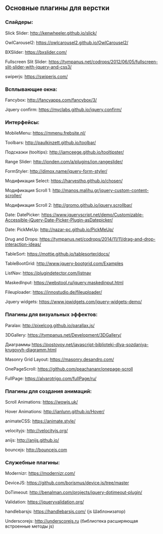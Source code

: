 ## Основные плагины для верстки


### Слайдеры: 

Slick Slider: http://kenwheeler.github.io/slick/

OwlCarousel2: https://owlcarousel2.github.io/OwlCarousel2/

BXSlider: https://bxslider.com/

Fullscreen Slit Slider: https://tympanus.net/codrops/2012/06/05/fullscreen-slit-slider-with-jquery-and-css3/

swiperjs: https://swiperjs.com/


### Всплывающие окна: 

Fancybox: http://fancyapps.com/fancybox/3/

Jquery confirm: https://myclabs.github.io/jquery.confirm/


### Интерфейсы: 

MobileMenu: https://mmenu.frebsite.nl/

Toolbars: http://paulkinzett.github.io/toolbar/

Подсказки (tooltips): http://iamceege.github.io/tooltipster/

Range Slider: http://ionden.com/a/plugins/ion.rangeslider/

FormStyler: http://dimox.name/jquery-form-styler/

Модификация Select: https://harvesthq.github.io/chosen/

Модификация Scroll 1: http://manos.malihu.gr/jquery-custom-content-scroller/

Модификация Scroll 2: http://gromo.github.io/jquery.scrollbar/

Date: DatePicker: https://www.jqueryscript.net/demo/Customizable-Accessible-jQuery-Date-Picker-Plugin-asDatepicker/

Date: PickMeUp: http://nazar-pc.github.io/PickMeUp/

Drug and Drops: https://tympanus.net/codrops/2014/11/11/drag-and-drop-interaction-ideas/

TableSort: https://mottie.github.io/tablesorter/docs/

TableBootGrid: http://www.jquery-bootgrid.com/Examples

ListNav: https://plugindetector.com/listnav

MaskedInput: https://webstool.ru/jquery.maskedinput.html

Fileuploader: https://innostudio.de/fileuploader/

Jquery widgets: https://www.jqwidgets.com/jquery-widgets-demo/


### Плагины для визуальных эффектов: 

Paralax: http://pixelcog.github.io/parallax.js/

3DGallery: https://tympanus.net/Development/3DGallery/

Диаграммы https://postovoy.net/javascript-biblioteki-dlya-sozdaniya-krugovyh-diagramm.html

Masonry Grid Layout: https://masonry.desandro.com/

OnePageScroll: https://github.com/peachananr/onepage-scroll

FullPage: https://alvarotrigo.com/fullPage/ru/


### Плагины для создания анимаций: 

Scroll Animations: https://wowjs.uk/

Hover Animations: http://ianlunn.github.io/Hover/

animateCSS: https://animate.style/

velocityjs: http://velocityjs.org/ 

anijs: http://anijs.github.io/

bouncejs: http://bouncejs.com 


### Служебные плагины: 

Modernizr: https://modernizr.com/

DeviceJS: https://github.com/borismus/device.js/tree/master

DoTimeout: http://benalman.com/projects/jquery-dotimeout-plugin/

Validation: https://jqueryvalidation.org/ 

handlebarsjs: https://handlebarsjs.com/  (js Шаблонизатор) 

Underscorejs: http://underscorejs.ru  (библиотека расширяющая встроенные методы js) 

